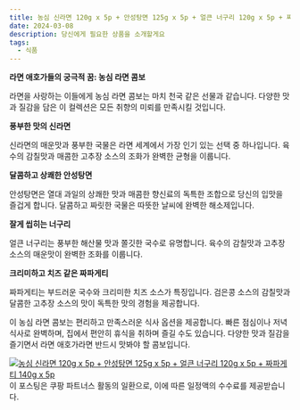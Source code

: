 ```yaml
---
title: 농심 신라면 120g x 5p + 안성탕면 125g x 5p + 얼큰 너구리 120g x 5p + 짜파게티 140g x 5p 구매 하기
date: 2024-03-08
description: 당신에게 필요한 상품을 소개할게요
tags:
  - 식품
---
```

**라면 애호가들의 궁극적 꿈: 농심 라면 콤보**

라면을 사랑하는 이들에게 농심 라면 콤보는 마치 천국 같은 선물과 같습니다. 다양한 맛과 질감을 담은 이 컬렉션은 모든 취향의 미뢰를 만족시킬 것입니다.

**풍부한 맛의 신라면**

신라면의 매운맛과 풍부한 국물은 라면 세계에서 가장 인기 있는 선택 중 하나입니다. 육수의 감칠맛과 매콤한 고추장 소스의 조화가 완벽한 균형을 이룹니다.

**달콤하고 상쾌한 안성탕면**

안성탕면은 열대 과일의 상쾌한 맛과 매콤한 향신료의 독특한 조합으로 당신의 입맛을 즐겁게 합니다. 달콤하고 짜릿한 국물은 따뜻한 날씨에 완벽한 해소제입니다.

**잘게 씹히는 너구리**

얼큰 너구리는 풍부한 해산물 맛과 쫄깃한 국수로 유명합니다. 육수의 감칠맛과 고추장 소스의 매운맛이 완벽한 조화를 이룹니다.

**크리미하고 치즈 같은 짜파게티**

짜파게티는 부드러운 국수와 크리미한 치즈 소스가 특징입니다. 검은콩 소스의 감칠맛과 달콤한 고추장 소스의 맛이 독특한 맛의 경험을 제공합니다.

이 농심 라면 콤보는 편리하고 만족스러운 식사 옵션을 제공합니다. 빠른 점심이나 저녁 식사로 완벽하며, 집에서 편안히 휴식을 취하며 즐길 수도 있습니다. 다양한 맛과 질감을 즐기면서 라면 애호가라면 반드시 맛봐야 할 콤보입니다.


[![농심 신라면 120g x 5p + 안성탕면 125g x 5p + 얼큰 너구리 120g x 5p + 짜파게티 140g x 5p](https://i.imgur.com/81F7uro.png#center)](https://link.coupang.com/re/AFFSDP?lptag=AF5033054&pageKey=1910849030&itemId=3244307968&vendorItemId=70916247951&traceid=V0-153-c818da012341de08&requestid=20240308174513519212068847&token=31850C%7CMIXED)
이 포스팅은 쿠팡 파트너스 활동의 일환으로, 이에 따른 일정액의 수수료를 제공받습니다.


